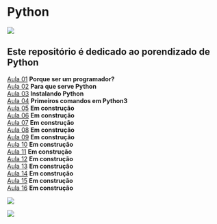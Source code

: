 # Python  
![](https://www.google.com/imgres?imgurl=http%3A%2F%2Fassets.stickpng.com%2Fimages%2F5848152fcef1014c0b5e4967.png&imgrefurl=http%3A%2F%2Fwww.stickpng.com%2Fimg%2Ficons-logos-emojis%2Ftech-companies%2Fpython-logo&tbnid=ZlaIuw2nTjGseM&vet=12ahUKEwjt2Nbswrr4AhUUMrkGHevTDtsQMygAegUIARCxAQ..i&docid=rZjxbvXUyDNgEM&w=514&h=512&q=python%20icon%20transparent&hl=pt-BR&ved=2ahUKEwjt2Nbswrr4AhUUMrkGHevTDtsQMygAegUIARCxAQ)

## Este repositório é dedicado ao porendizado de Python

[Aula 01](AulasGuanabara/Aula01.md) **Porque ser um programador?**  
[Aula 02](AulasGuanabara/Aula02.md) **Para que serve Python**  
[Aula 03](AulasGuanabara/Aula03.md) **Instalando Python**  
[Aula 04](AulasGuanabara/Aula04.md) **Primeiros comandos em Python3**  
[Aula 05](AulasGuanabara/Aula05.md) **Em construção**  
[Aula 06](AulasGuanabara/Aula06.md) **Em construção**  
[Aula 07](AulasGuanabara/Aula07.md) **Em construção**  
[Aula 08](AulasGuanabara/Aula08.md) **Em construção**  
[Aula 09](AulasGuanabara/Aula09.md) **Em construção**  
[Aula 10](AulasGuanabara/Aula10.md) **Em construção**  
[Aula 11](AulasGuanabara/Aula11.md) **Em construção**   
[Aula 12](AulasGuanabara/Aula12.md) **Em construção**  
[Aula 13](AulasGuanabara/Aula13.md) **Em construção**  
[Aula 14](AulasGuanabara/Aula14.md) **Em construção**  
[Aula 15](AulasGuanabara/Aula15.md) **Em construção**  
[Aula 16](AulasGuanabara/Aula16.md) **Em construção**  





![](https://www.google.com/imgres?imgurl=https%3A%2F%2Fhub.knime.com%2Fsite%2Fpng-icon%2FNode%2F*UxthliOyNQbI3Uan&imgrefurl=https%3A%2F%2Fhub.knime.com%2Fmpicbg-tds%2Fextensions%2Fde.mpicbg.tds.knime.scripting.python.feature%2Flatest%2Fde.mpicbg.knime.scripting.python.v2.node.source.PythonSourceV2NodeFactory&tbnid=RgzDntaLJ_R17M&vet=12ahUKEwijmJ_Zwrr4AhWMLrkGHS8ECbwQMyg0egQIARBh..i&docid=gwE8iOrG4aO17M&w=256&h=256&q=python&hl=pt-BR&ved=2ahUKEwijmJ_Zwrr4AhWMLrkGHS8ECbwQMyg0egQIARBh)

![](https://www.google.com/imgres?imgurl=https%3A%2F%2Fhub.knime.com%2Fsite%2Fpng-icon%2FNode%2F*UxthliOyNQbI3Uan&imgrefurl=https%3A%2F%2Fhub.knime.com%2Fmpicbg-tds%2Fextensions%2Fde.mpicbg.tds.knime.scripting.python.feature%2Flatest%2Fde.mpicbg.knime.scripting.python.v2.node.source.PythonSourceV2NodeFactory&tbnid=RgzDntaLJ_R17M&vet=12ahUKEwijmJ_Zwrr4AhWMLrkGHS8ECbwQMyg0egQIARBh..i&docid=gwE8iOrG4aO17M&w=256&h=256&q=python&hl=pt-BR&ved=2ahUKEwijmJ_Zwrr4AhWMLrkGHS8ECbwQMyg0egQIARBh#imgrc=RgzDntaLJ_R17M&imgdii=VGnuxeYQMFVt6M)